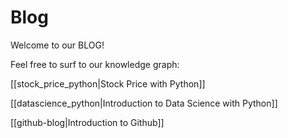 # Blog
Welcome to our BLOG!

Feel free to surf to our knowledge graph:


[[stock_price_python|Stock Price with Python]]

[[datascience_python|Introduction to Data Science with Python]]

[[github-blog|Introduction to Github]]